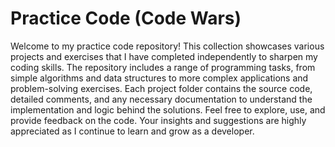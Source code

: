 # Practice Code (Code Wars)

Welcome to my practice code repository! This collection showcases various projects and exercises that I have completed independently to sharpen my coding skills. The repository includes a range of programming tasks, 
from simple algorithms and data structures to more complex applications and problem-solving exercises. Each project folder contains the source code, detailed comments, and any necessary documentation to understand 
the implementation and logic behind the solutions. Feel free to explore, use, and provide feedback on the code. Your insights and suggestions are highly appreciated as I continue to learn and grow as a developer. 


